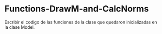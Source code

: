 # Functions-DrawM-and-CalcNorms
Escribir el codigo de las funciones de la clase que quedaron inicializadas en la clase Model.
